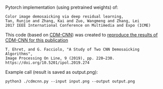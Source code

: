 Pytorch implementation (using pretrained weights) of:

    Color image demosaicking via deep residual learning,
    Tan, Runjie and Zhang, Kai and Zuo, Wangmeng and Zhang, Lei
    2017 IEEE International Conference on Multimedia and Expo (ICME)



This code (based on [CDM-CNN](https://github.com/csrjtan/CDM-CNN)) was created to [reproduce the results of CDM-CNN for this publication](https://doi.org/10.5201/ipol.2019.274)

    T. Ehret, and G. Facciolo, "A Study of Two CNN Demosaicking Algorithms", 
    Image Processing On Line, 9 (2019), pp. 220–230. https://doi.org/10.5201/ipol.2019.274

Example call (result is saved as output.png):

    python3 ./cdmcnn.py --input input.png --output output.png
